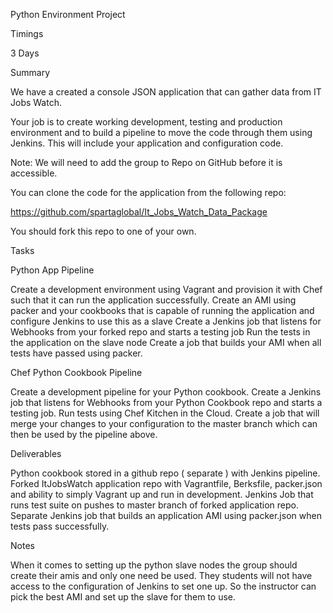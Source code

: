 Python Environment Project

Timings

3 Days

Summary

We have a created a console JSON application that can gather data from IT Jobs Watch.

Your job is to create working development, testing and production environment and to build a pipeline to move the code through them using Jenkins. This will include your application and configuration code.


Note: We will need to add the group to Repo on GitHub before it is accessible.


You can clone the code for the application from the following repo:

https://github.com/spartaglobal/It_Jobs_Watch_Data_Package

You should fork this repo to one of your own.

Tasks

Python App Pipeline


	
Create a development environment using Vagrant and provision it with Chef such that it can run the application successfully.
	Create an AMI using packer and your cookbooks that is capable of running the application and configure Jenkins to use this as a slave
	Create a Jenkins job that listens for Webhooks from your forked repo and starts a testing job
	Run the tests in the application on the slave node
	Create a job that builds your AMI when all tests have passed using packer.


Chef Python Cookbook Pipeline


	
Create a development pipeline for your Python cookbook.
	Create a Jenkins job that listens for Webhooks from your Python Cookbook repo and starts a testing job.
	Run tests using Chef Kitchen in the Cloud.
	Create a job that will merge your changes to your configuration to the master branch which can then be used by the pipeline above.


Deliverables


	
Python cookbook stored in a github repo ( separate ) with Jenkins pipeline.
	Forked ItJobsWatch application repo with Vagrantfile, Berksfile, packer.json and ability to simply Vagrant up and run in development.
	Jenkins Job that runs test suite on pushes to master branch of forked application repo.
	Separate Jenkins job that builds an application AMI using packer.json when tests pass successfully.


Notes

When it comes to setting up the python slave nodes the group should create their amis and only one need be used. They students will not have access to the configuration of Jenkins to set one up. So the instructor can pick the best AMI and set up the slave for them to use.
